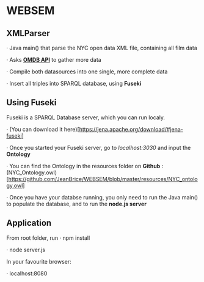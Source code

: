 # WEBSEM

## XMLParser

· Java main() that parse the NYC open data XML file, containing all film data

· Asks [**OMDB API**](http://www.omdbapi.com/) to gather more data

· Compile both datasources into one single, more complete data

· Insert all triples into SPARQL database, using **Fuseki**


## Using Fuseki

Fuseki is a SPARQL Database server, which you can run localy.

· (You can download it here)[https://jena.apache.org/download/#jena-fuseki]

· Once you started your Fuseki server, go to *localhost:3030* and input the **Ontology** 

· You can find the Ontology in the resources folder on **Github** : (NYC_Ontology.owl)[https://github.com/JeanBrice/WEBSEM/blob/master/resources/NYC_ontology.owl]

· Once you have your databse running, you only need to run the Java main() to populate the database, and to run the **node.js server**


## Application

From root folder, run
· npm install

· node server.js

In your favourite browser:

· localhost:8080